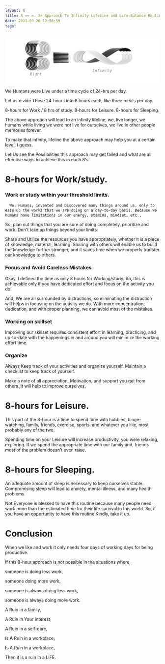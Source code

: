 ```yaml
---
layout: 8
title: 8 == ∞. An Approach To Infinity LifeLine and Life-Balance Routine.
date: 2021-09-26 12:56:59
tags:
---
```


[![Image idea](/public/images/infinity.jpg)](/public/images/infinity.jpg)

We Humans were Live under a time cycle of 24-hrs per day. 

Let us divide These 24-hours into 8 hours each, like three meals per day.

8-hours for Work / 8 hrs of study.
8-hours for Leisure.
8-hours for Sleeping.


The above approach will lead to an infinity lifeline, we, live longer, we humans while living we were not live for ourselves, we live in other people memories forever.

To make that infinity, lifeline the above approach may help you at a certain level, I guess.

Let Us see the Possibilities this approach may get failed and what are all effective ways to achieve this in each 8's.

# 8-hours for Work/study.

### Work or study within your threshold limits.

      We, Humans, invented and Discovered many things around us, only to ease up the works that we are doing on a day-to-day basis. Because we humans have limitations in our energy, stamina, mindset, etc., 



So, plan out things that you are sure of doing completely, prioritize and work. Don't take up things beyond your limits.



Share and Utilize the resources you have appropriately, whether it is a piece of knowledge, material, learning. Sharing with others will enable us to build the knowledge further stronger, and it saves time when we properly transfer our knowledge to others.

### Focus and Avoid Careless Mistakes

Okay. I defined the time as only 8 hours for Working/study. So, this is achievable only if you have dedicated effort and focus on the activity you do.

And, We are all surrounded by distractions, so eliminating the distraction will helps in focusing on the activity we do. With more concentration, dedication, and with proper planning, we can avoid most of the mistakes.



### Working on skillset

Improving our skillset requires consistent effort in learning, practicing, and up-to-date with the happenings in and around you will minimize the working effort time.



### Organize

Always Keep track of your activities and organize yourself. Maintain a checklist to keep track of yourself.



Make a note of all appreciation, Motivation, and support you got from others. It will help to improve ourselves.



# 8-hours for Leisure.

This part of the 8-hour is a time to spend time with hobbies, binge-watching, family, friends, exercise, sports, and whatever you like, most probably any of the two.

Spending time on your Leisure will increase productivity, you were relaxing, exploring. If we spend the appropriate time with our family and, friends most of the problem doesn't even raise.



# 8-hours for Sleeping.

An adequate amount of sleep is necessary to keep ourselves stable. Compromising sleep will lead to anxiety, mental illness, and many health problems.



Not Everyone is blessed to have this routine because many people need work more than the estimated time for their life survival in this world. So, if you have an opportunity to have this routine Kindly, take it up.



# Conclusion

When we like and work it only needs four days of working days for being productive.

If this 8-hour approach is not possible in the situations where,

someone is doing less work,

someone doing more work,

someone is always doing less work,

someone is always doing more work.



A Ruin in a family,

A Ruin in Your Interest,

A Ruin in a self-care,

Is A Ruin in a workplace,

Is A Ruin in a workplace,

Then it is a ruin in a LIFE.
